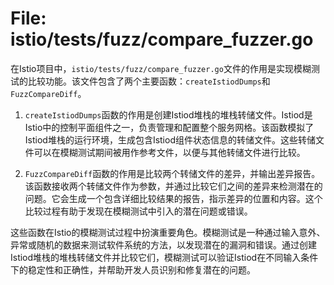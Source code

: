 # File: istio/tests/fuzz/compare_fuzzer.go

在Istio项目中，`istio/tests/fuzz/compare_fuzzer.go`文件的作用是实现模糊测试的比较功能。该文件包含了两个主要函数：`createIstiodDumps`和`FuzzCompareDiff`。

1. `createIstiodDumps`函数的作用是创建Istiod堆栈的堆栈转储文件。Istiod是Istio中的控制平面组件之一，负责管理和配置整个服务网格。该函数模拟了Istiod堆栈的运行环境，生成包含Istiod组件状态信息的转储文件。这些转储文件可以在模糊测试期间被用作参考文件，以便与其他转储文件进行比较。

2. `FuzzCompareDiff`函数的作用是比较两个转储文件的差异，并输出差异报告。该函数接收两个转储文件作为参数，并通过比较它们之间的差异来检测潜在的问题。它会生成一个包含详细比较结果的报告，指示差异的位置和内容。这个比较过程有助于发现在模糊测试中引入的潜在问题或错误。

这些函数在Istio的模糊测试过程中扮演重要角色。模糊测试是一种通过输入意外、异常或随机的数据来测试软件系统的方法，以发现潜在的漏洞和错误。通过创建Istiod堆栈的堆栈转储文件并比较它们，模糊测试可以验证Istiod在不同输入条件下的稳定性和正确性，并帮助开发人员识别和修复潜在的问题。

